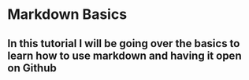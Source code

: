 # Markdown Basics

## In this tutorial I will be going over the basics to learn how to use markdown and having it open on Github

